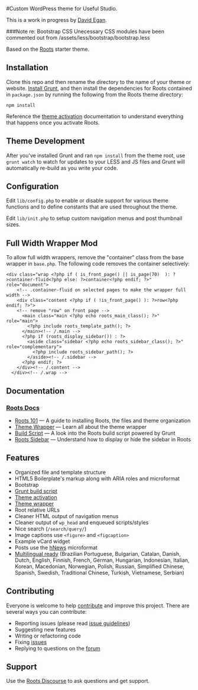 #Custom WordPress theme for Useful Studio.

This is a work in progress by [David Egan](http://carawebs.com/).

###Note re: Bootstrap CSS
Unecessary CSS modules have been commented out from /assets/less/bootstrap/bootstrap.less

Based on the [Roots](https://github.com/roots/roots) starter theme.

## Installation

Clone this repo and then rename the directory to the name of your theme or website. [Install Grunt](http://gruntjs.com/getting-started), and then install the dependencies for Roots contained in `package.json` by running the following from the Roots theme directory:

```
npm install
```

Reference the [theme activation](http://roots.io/roots-101/#theme-activation) documentation to understand everything that happens once you activate Roots.

## Theme Development

After you've installed Grunt and ran `npm install` from the theme root, use `grunt watch` to watch for updates to your LESS and JS files and Grunt will automatically re-build as you write your code.

## Configuration

Edit `lib/config.php` to enable or disable support for various theme functions and to define constants that are used throughout the theme.

Edit `lib/init.php` to setup custom navigation menus and post thumbnail sizes.

## Full Width Wrapper Mod
To allow full width wrappers, remove the "container" class from the base wrapper in `base.php`. The following code removes the container selectively:
~~~
<div class="wrap <?php if ( is_front_page() || is_page(70)  ): ?>container-fluid<?php else: ?>container<?php endif; ?>" role="document">
    <!-- .container-fluid on selected pages to make the wrapper full width -->
    <div class="content <?php if ( !is_front_page() ): ?>row<?php endif; ?>">
    <!-- remove "row" on front page -->
      <main class="main <?php echo roots_main_class(); ?>" role="main">
        <?php include roots_template_path(); ?>
      </main><!-- /.main -->
      <?php if (roots_display_sidebar()) : ?>
        <aside class="sidebar <?php echo roots_sidebar_class(); ?>" role="complementary">
          <?php include roots_sidebar_path(); ?>
        </aside><!-- /.sidebar -->
      <?php endif; ?>
    </div><!-- /.content -->
  </div><!-- /.wrap -->
~~~

## Documentation

### [Roots Docs](http://roots.io/docs/)

* [Roots 101](http://roots.io/roots-101/) — A guide to installing Roots, the files and theme organization
* [Theme Wrapper](http://roots.io/an-introduction-to-the-roots-theme-wrapper/) — Learn all about the theme wrapper
* [Build Script](http://roots.io/using-grunt-for-wordpress-theme-development/) — A look into the Roots build script powered by Grunt
* [Roots Sidebar](http://roots.io/the-roots-sidebar/) — Understand how to display or hide the sidebar in Roots

## Features

* Organized file and template structure
* HTML5 Boilerplate's markup along with ARIA roles and microformat
* Bootstrap
* [Grunt build script](http://roots.io/using-grunt-for-wordpress-theme-development/)
* [Theme activation](http://roots.io/roots-101/#theme-activation)
* [Theme wrapper](http://roots.io/an-introduction-to-the-roots-theme-wrapper/)
* Root relative URLs
* Cleaner HTML output of navigation menus
* Cleaner output of `wp_head` and enqueued scripts/styles
* Nice search (`/search/query/`)
* Image captions use `<figure>` and `<figcaption>`
* Example vCard widget
* Posts use the [hNews](http://microformats.org/wiki/hnews) microformat
* [Multilingual ready](http://roots.io/wpml/) (Brazilian Portuguese, Bulgarian, Catalan, Danish, Dutch, English, Finnish, French, German, Hungarian, Indonesian, Italian, Korean, Macedonian, Norwegian, Polish, Russian, Simplified Chinese, Spanish, Swedish, Traditional Chinese, Turkish, Vietnamese, Serbian)

## Contributing

Everyone is welcome to help [contribute](CONTRIBUTING.md) and improve this project. There are several ways you can contribute:

* Reporting issues (please read [issue guidelines](https://github.com/necolas/issue-guidelines))
* Suggesting new features
* Writing or refactoring code
* Fixing [issues](https://github.com/roots/roots/issues)
* Replying to questions on the [forum](http://discourse.roots.io/)

## Support

Use the [Roots Discourse](http://discourse.roots.io/) to ask questions and get support.
